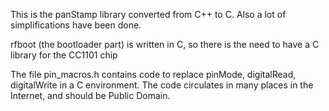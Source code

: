 This is the panStamp library converted from C++ to C. Also a lot of simplifications have been done.

rfboot (the bootloader part) is written in C, so there is the need to have a C library for the CC1101 chip

The file pin_macros.h contains code to replace pinMode, digitalRead, digitalWrite in a C environment. The code circulates in many places
in the Internet, and should be Public Domain.
